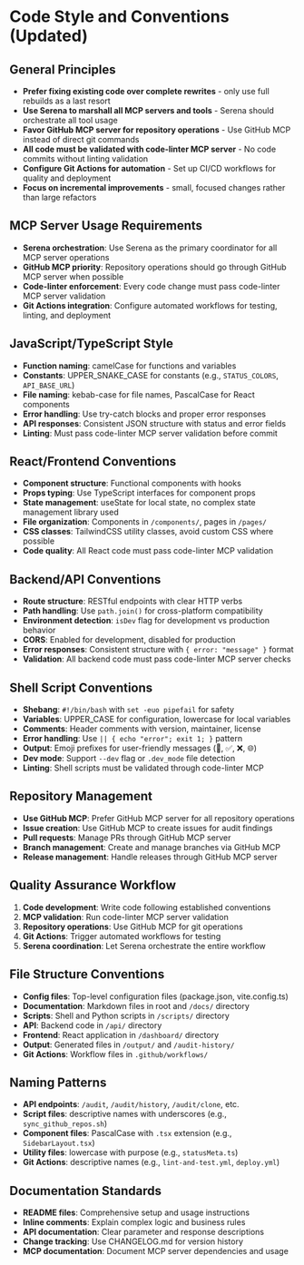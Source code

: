 # Code Style and Conventions (Updated)

## General Principles
- **Prefer fixing existing code over complete rewrites** - only use full rebuilds as a last resort
- **Use Serena to marshall all MCP servers and tools** - Serena should orchestrate all tool usage
- **Favor GitHub MCP server for repository operations** - Use GitHub MCP instead of direct git commands
- **All code must be validated with code-linter MCP server** - No code commits without linting validation
- **Configure Git Actions for automation** - Set up CI/CD workflows for quality and deployment
- **Focus on incremental improvements** - small, focused changes rather than large refactors

## MCP Server Usage Requirements
- **Serena orchestration**: Use Serena as the primary coordinator for all MCP server operations
- **GitHub MCP priority**: Repository operations should go through GitHub MCP server when possible
- **Code-linter enforcement**: Every code change must pass code-linter MCP server validation
- **Git Actions integration**: Configure automated workflows for testing, linting, and deployment

## JavaScript/TypeScript Style
- **Function naming**: camelCase for functions and variables
- **Constants**: UPPER_SNAKE_CASE for constants (e.g., `STATUS_COLORS`, `API_BASE_URL`)
- **File naming**: kebab-case for file names, PascalCase for React components
- **Error handling**: Use try-catch blocks and proper error responses
- **API responses**: Consistent JSON structure with status and error fields
- **Linting**: Must pass code-linter MCP server validation before commit

## React/Frontend Conventions
- **Component structure**: Functional components with hooks
- **Props typing**: Use TypeScript interfaces for component props
- **State management**: useState for local state, no complex state management library used
- **File organization**: Components in `/components/`, pages in `/pages/`
- **CSS classes**: TailwindCSS utility classes, avoid custom CSS where possible
- **Code quality**: All React code must pass code-linter MCP validation

## Backend/API Conventions
- **Route structure**: RESTful endpoints with clear HTTP verbs
- **Path handling**: Use `path.join()` for cross-platform compatibility
- **Environment detection**: `isDev` flag for development vs production behavior
- **CORS**: Enabled for development, disabled for production
- **Error responses**: Consistent structure with `{ error: "message" }` format
- **Validation**: All backend code must pass code-linter MCP server checks

## Shell Script Conventions
- **Shebang**: `#!/bin/bash` with `set -euo pipefail` for safety
- **Variables**: UPPER_CASE for configuration, lowercase for local variables
- **Comments**: Header comments with version, maintainer, license
- **Error handling**: Use `|| { echo "error"; exit 1; }` pattern
- **Output**: Emoji prefixes for user-friendly messages (📂, ✅, ❌, 🌐)
- **Dev mode**: Support `--dev` flag or `.dev_mode` file detection
- **Linting**: Shell scripts must be validated through code-linter MCP

## Repository Management
- **Use GitHub MCP**: Prefer GitHub MCP server for all repository operations
- **Issue creation**: Use GitHub MCP to create issues for audit findings
- **Pull requests**: Manage PRs through GitHub MCP server
- **Branch management**: Create and manage branches via GitHub MCP
- **Release management**: Handle releases through GitHub MCP server

## Quality Assurance Workflow
1. **Code development**: Write code following established conventions
2. **MCP validation**: Run code-linter MCP server validation
3. **Repository operations**: Use GitHub MCP for git operations
4. **Git Actions**: Trigger automated workflows for testing
5. **Serena coordination**: Let Serena orchestrate the entire workflow

## File Structure Conventions
- **Config files**: Top-level configuration files (package.json, vite.config.ts)
- **Documentation**: Markdown files in root and `/docs/` directory
- **Scripts**: Shell and Python scripts in `/scripts/` directory
- **API**: Backend code in `/api/` directory
- **Frontend**: React application in `/dashboard/` directory
- **Output**: Generated files in `/output/` and `/audit-history/`
- **Git Actions**: Workflow files in `.github/workflows/`

## Naming Patterns
- **API endpoints**: `/audit`, `/audit/history`, `/audit/clone`, etc.
- **Script files**: descriptive names with underscores (e.g., `sync_github_repos.sh`)
- **Component files**: PascalCase with `.tsx` extension (e.g., `SidebarLayout.tsx`)
- **Utility files**: lowercase with purpose (e.g., `statusMeta.ts`)
- **Git Actions**: descriptive names (e.g., `lint-and-test.yml`, `deploy.yml`)

## Documentation Standards
- **README files**: Comprehensive setup and usage instructions
- **Inline comments**: Explain complex logic and business rules
- **API documentation**: Clear parameter and response descriptions
- **Change tracking**: Use CHANGELOG.md for version history
- **MCP documentation**: Document MCP server dependencies and usage